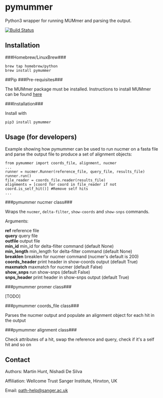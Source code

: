pymummer
========

Python3 wrapper for running MUMmer and parsing the output. 

[![Build Status](https://travis-ci.org/sanger-pathogens/pymummer.svg?branch=master)](https://travis-ci.org/sanger-pathogens/pymummer)

Installation
------------

###Homebrew/LinuxBrew###
```
brew tap homebrew/python
brew install pymummer
```

##Pip
###Pre-requisites###

The MUMmer package must be installed.
Instructions to install MUMmer can be found [here](http://mummer.sourceforge.net/manual/#installation)
		
###Installation###

Install with

    pip3 install pymummer


Usage (for developers)
----------------------

Example showing how pymummer can be used to run nucmer on a fasta file and parse the output file to produce a set of alignment objects:

	from pymummer import coords_file, alignment, nucmer
	...
	runner = nucmer.Runner(reference_file, query_file, results_file) 
	runner.run()
	file_reader = coords_file.reader(results_file)
	alignments = [coord for coord in file_reader if not coord.is_self_hit()] #Remove self hits
	...

###pymummer nucmer class###

Wraps the `nucmer`, `delta-filter`, `show-coords` and `show-snps` commands. 

Arguments:

__ref__			reference file  
__query__			query file  
__outfile__		output file  
__min\_id__		min\_id for delta-filter command (default None)  
__min\_length__	min\_length for delta-filter command (default None)  
__breaklen__		breaklen for nucmer command (nucmer's default is 200)   
__coords\_header__	print header in show-coords output (default True)  
__maxmatch__		maxmatch for nucmer (default False)  
__show\_snps__		run show-snps (default False)  
__snps\_header__ 	print header in show-snps output (default True)  

###pymummer promer class###

[TODO]

###pymummer coords_file class###

Parses the nucmer output and populate an alignment object for each hit in the output

  
###pymummer alignment class###

Check attributes of a hit, swap the reference and query, check if it's a self hit and so on

Contact
-------

Authors: Martin Hunt, Nishadi De Silva

Affiliation: Wellcome Trust Sanger Institute, Hinxton, UK

Email: path-help@sanger.ac.uk
      
